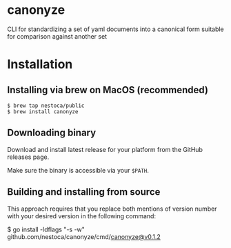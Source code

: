 # canonyze

CLI for standardizing a set of yaml documents into a canonical form suitable for comparison against another set

# Installation

## Installing via brew on MacOS (recommended)

```
$ brew tap nestoca/public
$ brew install canonyze
```

## Downloading binary

Download and install latest release for your platform from the GitHub releases page.

Make sure the binary is accessible via your `$PATH`.

## Building and installing from source

This approach requires that you replace both mentions of version number with your desired version in the following command:

$ go install -ldflags "-s -w" github.com/nestoca/canonyze/cmd/canonyze@v0.1.2
